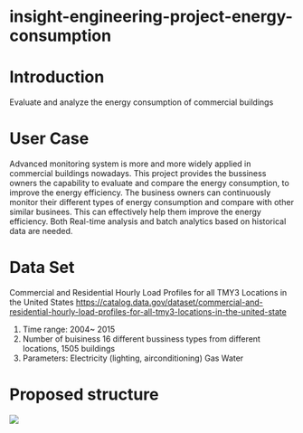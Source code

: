 # insight-engineering-project-energy-consumption
# Introduction
Evaluate and analyze the energy consumption of commercial buildings

# User Case
Advanced monitoring system is more and more widely applied in commercial buildings nowadays. This project provides the bussiness owners the capability to evaluate and compare the energy consumption, to improve the energy efficiency. The business owners can continuously monitor their different types of energy consumption and compare with other similar businees. This can effectively help them improve the energy efficiency. Both Real-time analysis and batch analytics based on historical data are needed.

# Data Set
Commercial and Residential Hourly Load Profiles for all TMY3 Locations in the United States 
https://catalog.data.gov/dataset/commercial-and-residential-hourly-load-profiles-for-all-tmy3-locations-in-the-united-state
1. Time range: 2004~ 2015
2. Number of buisiness
16 different bussiness types from different locations, 1505 buildings
2. Parameters: 
Electricity (lighting, airconditioning)
Gas
Water
 
# Proposed structure

![](https://github.com/siyu1/insight-engineering-project-energy-consumption/blob/master/Screenshot%202018-04-20%2012.11.47.png)
